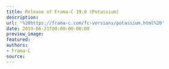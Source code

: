 ```yaml
---
title: Release of Frama-C 19.0 (Potassium)
description:
url: '%20https://frama-c.com/fc-versions/potassium.html%20'
date: 2019-06-21T00:00:00-00:00
preview_image:
featured:
authors:
- Frama-C
source:
---
```



